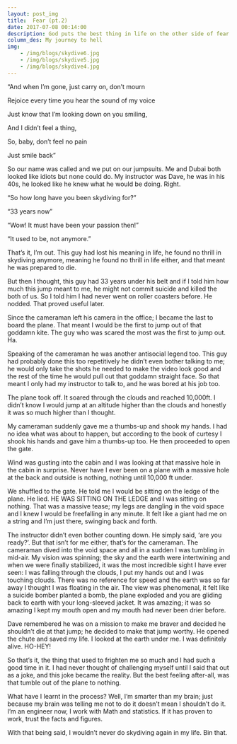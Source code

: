 ```yaml
---
layout: post_img
title:  Fear (pt.2)
date: 2017-07-08 00:14:00
description: God puts the best thing in life on the other side of fear
column_des: My journey to hell
img: 
    - /img/blogs/skydive6.jpg
    - /img/blogs/skydive5.jpg
    - /img/blogs/skydive4.jpg
---
```

“And when I’m gone, just carry on, don’t mourn

Rejoice every time you hear the sound of my voice

Just know that I’m looking down on you smiling,

And I didn’t feel a thing, 

So, baby, don’t feel no pain

Just smile back”

So our name was called and we put on our jumpsuits. Me and Dubai both looked like idiots but none could do. My instructor was Dave, he was in his 40s, he looked like he knew what he would be doing. Right. 

“So how long have you been skydiving for?”

“33 years now”

“Wow! It must have been your passion then!”

“It used to be, not anymore.”

That’s it, I’m out. This guy had lost his meaning in life, he found no thrill in skydiving anymore, meaning he found no thrill in life either, and that meant he was prepared to die. 

But then I thought, this guy had 33 years under his belt and if I told him how much this jump meant to me, he might not commit suicide and killed the both of us. So I told him I had never went on roller coasters before. He nodded. That proved useful later.

Since the cameraman left his camera in the office; I became the last to board the plane. That meant I would be the first to jump out of that goddamn kite. The guy who was scared the most was the first to jump out. Ha. 

Speaking of the cameraman he was another antisocial legend too. This guy had probably done this too repetitively he didn’t even bother talking to me; he would only take the shots he needed to make the video look good and the rest of the time he would pull out that goddamn straight face. So that meant I only had my instructor to talk to, and he was bored at his job too.

The plane took off. It soared through the clouds and reached 10,000ft. I didn’t know I would jump at an altitude higher than the clouds and honestly it was so much higher than I thought. 

My cameraman suddenly gave me a thumbs-up and shook my hands.  I had no idea what was about to happen, but according to the book of curtesy I shook his hands and gave him a thumbs-up too. He then proceeded to open the gate.

Wind was gusting into the cabin and I was looking at that massive hole in the cabin in surprise. Never have I ever been on a plane with a massive hole at the back and outside is nothing, nothing until 10,000 ft under.

We shuffled to the gate. He told me I would be sitting on the ledge of the plane. He lied. HE WAS SITTING ON THE LEDGE and I was sitting on nothing. That was a massive tease; my legs are dangling in the void space and I knew I would be freefalling in any minute. It felt like a giant had me on a string and I’m just there, swinging back and forth. 

The instructor didn’t even bother counting down. He simply said, ‘are you ready?’. But that isn’t for me either, that’s for the cameraman. The cameraman dived into the void space and all in a sudden I was tumbling in mid-air. My vision was spinning; the sky and the earth were intertwining and when we were finally stabilized, it was the most incredible sight I have ever seen: I was falling through the clouds, I put my hands out and I was touching clouds. There was no reference for speed and the earth was so far away I thought I was floating in the air.  The view was phenomenal, it felt like a suicide bomber planted a bomb, the plane exploded and you are gliding back to earth with your long-sleeved jacket. It was amazing; it was so amazing I kept my mouth open and my mouth had never been drier before.  

Dave remembered he was on a mission to make me braver and decided he shouldn’t die at that jump; he decided to make that jump worthy. He opened the chute and saved my life. I looked at the earth under me. I was definitely alive. HO-HEY!

So that’s it, the thing that used to frighten me so much and I had such a good time in it. I had never thought of challenging myself until I said that out as a joke, and this joke became the reality. But the best feeling after-all, was that tumble out of the plane to nothing.

What have I learnt in the process? Well, I’m smarter than my brain; just because my brain was telling me not to do it doesn’t mean I shouldn’t do it. I’m an engineer now, I work with Math and statistics. If it has proven to work, trust the facts and figures. 

With that being said, I wouldn’t never do skydiving again in my life. Bin that. 
